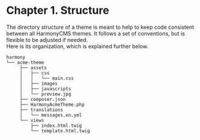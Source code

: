 # Chapter 1. Structure

The directory structure of a theme is meant to help to keep code consistent between all HarmonyCMS themes. It follows a set of conventions, but is flexible to be adjusted if needed.  
Here is its organization, which is explained further below.

```text
harmony
└── acme-theme
     ├── assets
     │   ├── css
     │   │   └── main.css
     │   ├── images
     │   ├── javascripts
     │   └── preview.jpg
     ├── composer.json
     ├── HarmonyAcmeTheme.php
     ├── translations
     │   └── messages.en.yml
     └── views
         ├── index.html.twig
         └── template.html.twig
```

